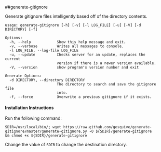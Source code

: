 ##generate-gitignore

Generate gitignore files intelligently based off of the directory contents.

```
usage: generate-gitignore [-h] [-v] [-l LOG_FILE] [-u] [-V] [-d DIRECTORY] [-f]

Options:
  -h, --help            Show this help message and exit.
  -v, --verbose         Writes all messages to console.
  -l LOG_FILE, --log-file LOG_FILE
  -u, --update          Checks server for an update, replaces the current
                        version if there is a newer version available.
  -V, --version         show program's version number and exit

Generate Options:
  -d DIRECTORY, --directory DIRECTORY
                        The directory to search and save the gitignore file
                        into.
  -f, --force           Overwrite a previous gitignore if it exists.

```

#### Installation Instructions

Run the following command:
```
SDIR=/usr/local/bin/; wget https://raw.github.com/gesquive/generate-gitignore/master/generate-gitignore.py -O ${SDIR}/generate-gitignore && chmod +x ${SDIR}/generate-gitignore
```

Change the value of `SDIR` to change the destination directory.

